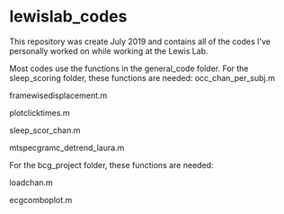 # lewislab_codes
This repository was create July 2019 and contains all of the codes I've personally worked on while working at the Lewis Lab.

Most codes use the functions in the general_code folder. 
For the sleep_scoring folder, these functions are needed:
occ_chan_per_subj.m

framewisedisplacement.m

plotclicktimes.m

sleep_scor_chan.m

mtspecgramc_detrend_laura.m
      
For the bcg_project folder, these functions are needed:

loadchan.m

ecgcomboplot.m
      
      
